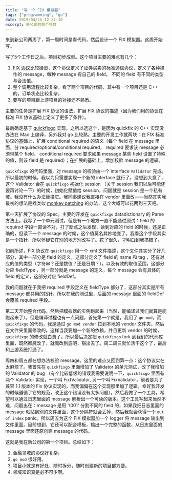 ```yaml
---
title: "写一个 FIX 模拟器"
tags: ["programming", "go"]
date: 2019/04/25 12:31:10
excerpt: 新公司的首个项目
---
```


来到新公司两周了，第一周时间是看代码，然后设计一个 FIX 模拟器。这周开始写。

写了5个工作日之后，项目初步成型。这个项目主要的难点有几个：

1. [FIX 协议](https://www.onixs.biz/fix-dictionary.html)比较操蛋，这个协议定义了证券买卖的标准通信协议，定义了各种操作的 message，每种 message 有自己的 field， 不同的 field 有不同的类型与合法值。
2. 整个调用流程比较复杂，看了两个项目的代码，其中有一个项目还是 C++ 的，订单状态比较复杂。
3. 要写的项目跟上游项目的对接还不熟悉。

主要的任务是扩展 FIX 协议的语法，扩展 FIX 协议的描述（因为我们用的协议在标准 FIX 协议基础上定义了更多了条件）。

最后确定基于 [quickfixgo](https://github.com/quickfixgo/quickfix) 实现，之所以选这个，是因为 quickfix 的 C++ 实现没办法在 Mac 上编译，另外我对 go 比较熟。主要的开发工作就两块：在 FIX 标准协议的基础上，扩展 conditional required 的语义（每个 field 在 message 里面，分 required/optional/conditional required， required 要求该 message 必须带某个 field， conditional required 要求如果 message 某些 field 设置了特殊的值，则该 field 是 required）；在扩展的基础上，增加校验 message 的逻辑。

`quickfixgo` 的代码里面，对 message 的校验由一个 interface `Validator` 完成。所以最初的时候，我以为只需要实现一个新的 interface 就行了。没想到大意了，这个 Validator 会在 `quickfixgo` 初始化 session （关于 session 我们以后可能还要再讨论一下）的时候，初始化赋值给 session，问题就是 session 是一个私有域。我没有什么办法替换它。我同事建议我直接在 vendor 里面改——当然其实我最初的想法是找类似 [monkey patching](https://en.wikipedia.org/wiki/Monkey_patch) 的办法，这个大概可以花两到三天吧。

第一天扩展了协议的 Spec。主要的开发在 `quickfixgo` datadictionary 的 Parse 方法上。我写了一个单元测试，但是有一个地方一直不能通过测试：field 的 required 字段一直读不对，打了断点之后发现，读到对应的 field 的时候，还是正确的，但读下一个 message 的时候，这个值莫名其妙地变了。我看这个字段其实是一个指针，所以怀疑它在别的地方别改写了。花了很久，才明白到我搞错了。

如前所述，FIX 协议在 `quickfixgo` 用一个 xml 文件描述，这个文件其实分了好几部分，其中一部分是 field 的定义，这部分定义了 field 的 name 和 tag ，还有对应的值的类型（字符串？还是数值？还是日期？），以及有效的取值范围，这部分对应 fieldType ，另一部分就是 message 的定义，每个 message 会有具体的 field 的定义，这部分对应 fieldDef。

我的问题就在于我把 required 字段定义在 fieldType 部分了，这部分其实是所有 message 都共用的指针，所以在我的测试里，后面的 message 里面的 fieldDef 会覆盖 required 字段。

第二天开始整合代码，然后把模拟器的实例跑起来（当然，能编译过我们就算是能跑起来了）。但是编译过程也有一点问题，首先第一个就是，我用了 `go mod`，而 `quickfixgo` 的代码，我是通过 `go mod vendor` 拉到本地的 vendor 文件夹，然后在文件夹里面修改的。这样当我要加一个新的依赖，并且更新 vendor 的时候， `quickfixgo` 的修改就白费了。所以最后决定把 `quickfixgo` fork 到我们的代码库里面，既然都魔改了，就魔改到底吧，豁出去了。周二周三就忙活干这个了，最后和上游系统打通了。

周四和周五都在想办法校验 message。这里的难点又回到第一点：这个协议实在太麻烦了。我首先在 `quickfixgo` 里面增加了 Validator 的单元测试，改了我增加的 Validator 的 bug （有个比较低级的错误我需要说明一下，`quickfixgo` 里面有两个 Validator 实现，一个叫 FixtValidator, 另一个叫 FixValidator，前者是为了兼容 1.1 版本的 Fix 协议实现的，而我偏偏在这个实现那里加了逻辑。幸好我开发的时候遵循了它的规范，改正这个错误没有太多问题）。然后我做了一个工具，希望可以通过日志里面的 message 解析出一个可读的版本。这个工具写起来当然不难，问题出在：message 是用 '\001' 分割不同的 field 的，如果我把日志里面的 message 粘贴到别的文件里面，这个分隔符就会丢掉，然后我就会获得一个 `out of index` panic。所以周五为这个 FIX 模拟器加一个 logger 将 message 输出到文件里面。目前想到，它还可以配合模板，输出一个完整的函数，从日志里面的 message 里面还原创建 message 的代码。

这就是我在新公司的第一个项目。总结如下：

1. 金融领域的协议好复杂。
2. `go mod` 很好用。
3. 项目小就是有好处，随时拆分，随时创建新的项目都方便。
4. 领域知识真是必不可少啊。
